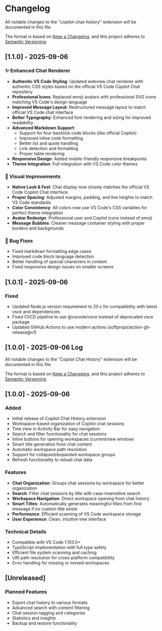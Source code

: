 # Changelog

All notable changes to the "copilot-chat-history" extension will be documented in this file.

The format is based on [Keep a Changelog](https://keepachangelog.com/en/1.0.0/),
and this project adheres to [Semantic Versioning](https://semver.org/spec/v2.0.0.html).

## [1.1.0] - 2025-09-06

### ✨ Enhanced Chat Renderer

- **Authentic VS Code Styling**: Updated webview chat renderer with authentic CSS styles based on the official VS Code Copilot Chat repository
- **Professional Icons**: Replaced emoji avatars with professional SVG icons matching VS Code's design language
- **Improved Message Layout**: Restructured message layout to match official VS Code chat interface
- **Better Typography**: Enhanced font rendering and sizing for improved readability
- **Advanced Markdown Support**: 
  - Support for four-backtick code blocks (like official Copilot)
  - Improved inline code formatting
  - Better list and quote handling
  - Link detection and formatting
  - Proper table rendering
- **Responsive Design**: Added mobile-friendly responsive breakpoints
- **Theme Integration**: Full integration with VS Code color themes

### 🎨 Visual Improvements

- **Native Look & Feel**: Chat display now closely matches the official VS Code Copilot Chat interface
- **Proper Spacing**: Adjusted margins, padding, and line heights to match VS Code standards
- **Color Consistency**: All colors now use VS Code's CSS variables for perfect theme integration
- **Avatar Redesign**: Professional user and Copilot icons instead of emoji
- **Message Bubbles**: Cleaner message container styling with proper borders and backgrounds

### 🐛 Bug Fixes

- Fixed markdown formatting edge cases
- Improved code block language detection
- Better handling of special characters in content
- Fixed responsive design issues on smaller screens

## [1.0.1] - 2025-09-06

### Fixed
- Updated Node.js version requirement to 20.x for compatibility with latest vsce and dependencies
- Fixed CI/CD pipeline to use @vscode/vsce instead of deprecated vsce package
- Updated GitHub Actions to use modern actions (softprops/action-gh-release@v1)

## [1.0.0] - 2025-09-06 Log

All notable changes to the "Copilot Chat History" extension will be documented in this file.

The format is based on [Keep a Changelog](https://keepachangelog.com/en/1.0.0/),
and this project adheres to [Semantic Versioning](https://semver.org/spec/v2.0.0.html).

## [1.0.0] - 2025-09-06

### Added
- Initial release of Copilot Chat History extension
- Workspace-based organization of Copilot chat sessions
- Tree view in Activity Bar for easy navigation
- Search and filter functionality for chat sessions
- Inline buttons for opening workspaces (current/new window)
- Smart title generation from chat content
- Automatic workspace path resolution
- Support for collapsed/expanded workspace groups
- Refresh functionality to reload chat data

### Features
- **Chat Organization**: Groups chat sessions by workspace for better organization
- **Search**: Filter chat sessions by title with case-insensitive search
- **Workspace Navigation**: Direct workspace opening from chat history
- **Smart Titles**: Automatically generates meaningful titles from first message if no custom title exists
- **Performance**: Efficient scanning of VS Code workspace storage
- **User Experience**: Clean, intuitive tree interface

### Technical Details
- Compatible with VS Code 1.103.0+
- TypeScript implementation with full type safety
- Efficient file system scanning and caching
- URI path resolution for cross-platform compatibility
- Error handling for missing or moved workspaces

## [Unreleased]

### Planned Features
- Export chat history to various formats
- Advanced search with content filtering
- Chat session tagging and categories
- Statistics and insights
- Backup and restore functionality
